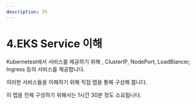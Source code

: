 ```yaml
---
description: 2h
---
```


# 4.EKS Service 이해

Kubernetest에서 서비스를 제공하기 위해 , ClusterIP, NodePort, LoadBlancer, Ingress 등의 서비스를 제공합니다.

이러한 서비스들을 이해하기 위해 직접 랩을 통해 구성해 봅니다. 

이 랩을 전체 구성하기 위해서는 1시간 30분 정도 소요됩니다. 

